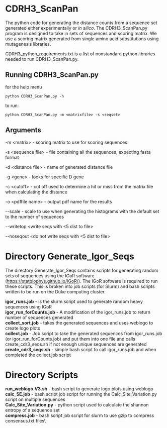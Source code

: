 # CDRH3_ScanPan

The python code for generating the distance counts from a sequence set generated either experimentally or *in silico*. The CDRH3_ScanPan.py program is designed to take in sets of sequences and scoring matrix. We use a scoring matrix generated from single amino acid substitutions using mutagenesis libraries.

CDRH3_python_requirements.txt is a list of nonstandard python libraries needed to run CDRH3_ScanPan.py.

## Running CDRH3_ScanPan.py

for the help menu
```
python CDRH3_ScanPan.py -h
```

to run:
```
python CDRH3_ScanPan.py -m <matrixfile> -s <seqset>
```

## Arguments

-m \<matrix\>  -  scoring matrix to use for scoring sequences

-s \<sequence file\>  -  file containing all the sequences, expecting fasta format

-d \<distance file\>  -  name of generated distance file

-g \<gene\>  -  looks for specific D gene

-c \<cutoff\>  -  cut off used to determine a hit or miss from the matrix file when calculating the distance

-o \<pdffile name\>  -  output pdf name for the results

--scale <scale to use>  -  scale to use when generating the histograms with the default set to the number of sequences

--writetop <write seqs with <5 dist to file>

--noseqout <do not write seqs with <5 dist to file>


# Directory Generate_Igor_Seqs

The directory Generate_Igor_Seqs contains scripts for generating random sets of sequences using the IGoR software (https://statbiophys.github.io/IGoR/). The IGoR software is required to run these scripts. This is broken into job scripts (for Slurm) and bash scripts written to be run on the Duke computing cluster.

**igor_runs.job** - is the slurm script used to generate random heavy sequences using IGoR\
**igor_run_forCounts.job** - A modification of the igor_runs.job to return number of sequences generated\
**collect_sort.job** - takes the generated sequences and uses weblogo to create logo plots\
**collect.job** - Job script to take the generated sequences from igor_runs.job (or igor_run_forCounts.job) and put them into one file and calls create_cdr3_seqs.sh if not enough unique sequences are generated\
**create_cdr3_seqs.sh** - simple bash script to call igor_runs.job and when completed the collect.job script


# Directory Scripts

**run_weblogo.V3.sh** - bash script to generate logo plots using weblogo \
**calc_SE.job** - bash script job script for running the Calc_Site_Variation.py script on multiple sequences\
**Calc_Site_Variation.py** - python script used to calculate the shannon entropy of a sequence set\
**compress.job** - bash script job script for slurm to use gzip to compress consensus.txt files\
